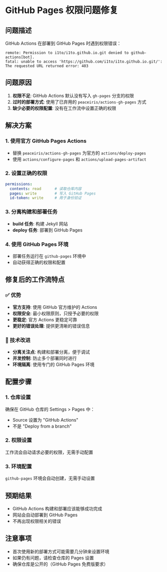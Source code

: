 # GitHub Pages 权限问题修复

## 问题描述
GitHub Actions 在部署到 GitHub Pages 时遇到权限错误：
```
remote: Permission to i1to/i1to.github.io.git denied to github-actions[bot].
fatal: unable to access 'https://github.com/i1to/i1to.github.io.git/': The requested URL returned error: 403
```

## 问题原因
1. **权限不足**: GitHub Actions 默认没有写入 `gh-pages` 分支的权限
2. **过时的部署方式**: 使用了已弃用的 `peaceiris/actions-gh-pages` 方式
3. **缺少必要的权限配置**: 没有在工作流中设置正确的权限

## 解决方案

### 1. 使用官方 GitHub Pages Actions
- 替换 `peaceiris/actions-gh-pages` 为官方的 `actions/deploy-pages`
- 使用 `actions/configure-pages` 和 `actions/upload-pages-artifact`

### 2. 设置正确的权限
```yaml
permissions:
  contents: read      # 读取仓库内容
  pages: write        # 写入 GitHub Pages
  id-token: write     # 用于身份验证
```

### 3. 分离构建和部署任务
- **build 任务**: 构建 Jekyll 网站
- **deploy 任务**: 部署到 GitHub Pages

### 4. 使用 GitHub Pages 环境
- 部署任务运行在 `github-pages` 环境中
- 自动获得正确的权限和配置

## 修复后的工作流特点

### ✅ 优势
- **官方支持**: 使用 GitHub 官方维护的 Actions
- **权限安全**: 最小权限原则，只授予必要的权限
- **更稳定**: 官方 Actions 更稳定可靠
- **更好的错误处理**: 提供更清晰的错误信息

### 🔧 技术改进
- **分离关注点**: 构建和部署分离，便于调试
- **并发控制**: 防止多个部署同时进行
- **环境隔离**: 使用专门的 GitHub Pages 环境

## 配置步骤

### 1. 仓库设置
确保在 GitHub 仓库的 Settings > Pages 中：
- Source 设置为 "GitHub Actions"
- 不是 "Deploy from a branch"

### 2. 权限设置
工作流会自动请求必要的权限，无需手动配置

### 3. 环境配置
`github-pages` 环境会自动创建，无需手动设置

## 预期结果
- GitHub Actions 构建和部署应该能够成功完成
- 网站会自动部署到 GitHub Pages
- 不再出现权限相关的错误

## 注意事项
- 首次使用新的部署方式可能需要几分钟来设置环境
- 如果仍有问题，请检查仓库的 Pages 设置
- 确保仓库是公开的（GitHub Pages 免费版要求）

